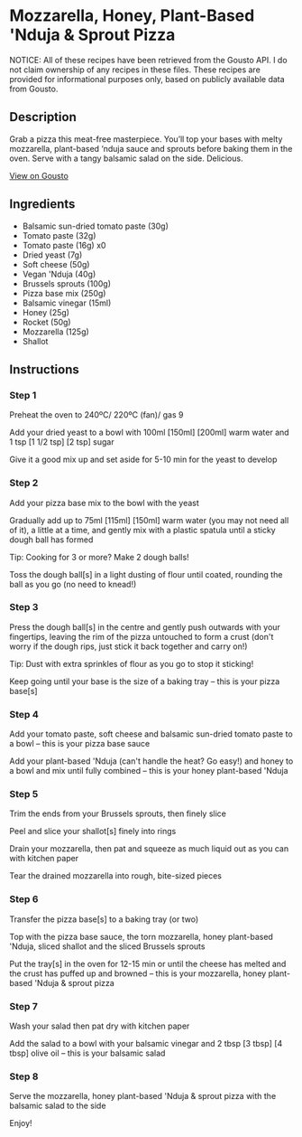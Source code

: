 # Mozzarella, Honey, Plant-Based 'Nduja & Sprout Pizza

NOTICE: All of these recipes have been retrieved from the Gousto API. I do not claim ownership of any recipes in these files. These recipes are provided for informational purposes only, based on publicly available data from Gousto.

## Description

Grab a pizza this meat-free masterpiece. You’ll top your bases with melty mozzarella, plant-based ‘nduja sauce and sprouts before baking them in the oven. Serve with a tangy balsamic salad on the side. Delicious.

[View on Gousto](https://www.gousto.co.uk/recipes/cookbook/mozzarella-honey-plant-based-nduja-sprout-pizza)

## Ingredients

- Balsamic sun-dried tomato paste (30g)
- Tomato paste (32g)
- Tomato paste (16g) x0
- Dried yeast (7g)
- Soft cheese (50g)
- Vegan 'Nduja (40g)
- Brussels sprouts (100g)
- Pizza base mix (250g)
- Balsamic vinegar (15ml)
- Honey (25g)
- Rocket (50g)
- Mozzarella (125g)
- Shallot

## Instructions


### Step 1

Preheat the oven to 240ºC/ 220ºC (fan)/ gas 9

Add your dried yeast to a bowl with 100ml <span class="text-purple">[150ml]</span> <span class="text-danger">[200ml] </span>warm water and 1 tsp <span class="text-purple">[1 1/2 tsp]</span> <span class="text-danger">[2 tsp]</span> sugar

Give it a good mix up and set aside for 5-10 min for the yeast to develop


### Step 2

Add your pizza base mix to the bowl with the yeast

Gradually add up to 75ml <span class="text-purple">[115ml] </span><span class="text-danger">[150ml]</span> warm water (you may not need all of it), a little at a time, and gently mix with a plastic spatula until a sticky dough ball has formed

Tip: Cooking for 3 or more? Make 2 dough balls!

Toss the dough ball[s] in a light dusting of flour until coated, rounding the ball as you go (no need to knead!)


### Step 3

Press the dough ball[s] in the centre and gently push outwards with your fingertips, leaving the rim of the pizza untouched to form a crust (don't worry if the dough rips, just stick it back together and carry on!)

Tip: Dust with extra sprinkles of flour as you go to stop it sticking!

Keep going until your base is the size of a baking tray – this is your pizza base[s]


### Step 4

Add your tomato paste, soft cheese and balsamic sun-dried tomato paste to a bowl – this is your pizza base sauce

Add your plant-based 'Nduja (can't handle the heat? Go easy!) and honey to a bowl and mix until fully combined – this is your honey plant-based 'Nduja


### Step 5

Trim the ends from your Brussels sprouts, then finely slice

Peel and slice your shallot[s] finely into rings

Drain your mozzarella, then pat and squeeze as much liquid out as you can with kitchen paper

Tear the drained mozzarella into rough, bite-sized pieces


### Step 6

Transfer the pizza base[s] to a baking tray (or two)

Top with the pizza base sauce, the torn mozzarella, honey plant-based 'Nduja, sliced shallot and the sliced Brussels sprouts

Put the tray[s] in the oven for 12-15 min or until the cheese has melted and the crust has puffed up and browned – this is your mozzarella, honey plant-based 'Nduja & sprout pizza


### Step 7

Wash your salad then pat dry with kitchen paper

Add the salad to a bowl with your balsamic vinegar and 2 tbsp <span class="text-purple">[3 tbsp]</span> <span class="text-danger">[4 tbsp] </span>olive oil – this is your balsamic salad

### Step 8

Serve the mozzarella, honey plant-based 'Nduja & sprout pizza with the balsamic salad to the side

Enjoy!

